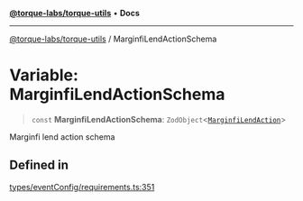 [**@torque-labs/torque-utils**](../README.md) • **Docs**

***

[@torque-labs/torque-utils](../README.md) / MarginfiLendActionSchema

# Variable: MarginfiLendActionSchema

> `const` **MarginfiLendActionSchema**: `ZodObject`\<[`MarginfiLendAction`](../type-aliases/MarginfiLendAction.md)\>

Marginfi lend action schema

## Defined in

[types/eventConfig/requirements.ts:351](https://github.com/torque-labs/torque-utils/blob/a612e615fa21888d00ebb7bf70f9910fab4be80a/types/eventConfig/requirements.ts#L351)
